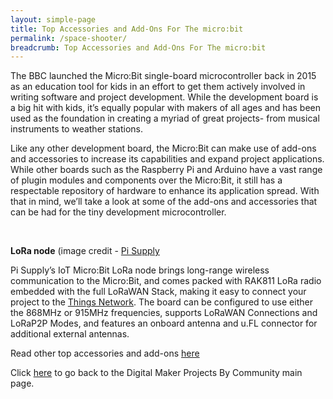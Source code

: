 ```yaml
---
layout: simple-page
title: Top Accessories and Add-Ons For The micro:bit
permalink: /space-shooter/
breadcrumb: Top Accessories and Add-Ons For The micro:bit
---
```


The BBC launched the Micro:Bit single-board microcontroller back in 2015 as an education tool for kids in an effort to get them actively involved in writing software and project development. While the development board is a big hit with kids, it’s equally popular with makers of all ages and has been used as the foundation in creating a myriad of great projects- from musical instruments to weather stations.

Like any other development board, the Micro:Bit can make use of add-ons and accessories to increase its capabilities and expand project applications. While other boards such as the Raspberry Pi and Arduino have a vast range of plugin modules and components over the Micro:Bit, it still has a respectable repository of hardware to enhance its application spread. With that in mind, we’ll take a look at some of the add-ons and accessories that can be had for the tiny development microcontroller.

<br>

**LoRa node**
(image credit - <a href="https://uk.pi-supply.com/products/iot-micro-bit-lora-node" target="_blank">Pi Supply</a><br>

Pi Supply’s IoT Micro:Bit LoRa node brings long-range wireless communication to the Micro:Bit, and comes packed with RAK811 LoRa radio embedded with the full LoRaWAN Stack, making it easy to connect your project to the <a href="https://iot-fpms.fandom.com/wiki/The_Things_Network" target="_blank">Things Network</a>. The board can be configured to use either the 868MHz or 915MHz frequencies, supports LoRaWAN Connections and LoRaP2P Modes, and features an onboard antenna and u.FL connector for additional external antennas.

Read other top accessories and add-ons <a href="https://www.eetimes.com/document.asp?doc_id=1334468#" target="_blank">here</a>
<br>

Click [here](/in-schools/digital-maker/projects/) to go back to the Digital Maker Projects By Community main page.
